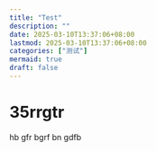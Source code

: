 ```yaml
---
title: "Test"
description: ""
date: 2025-03-10T13:37:06+08:00
lastmod: 2025-03-10T13:37:06+08:00
categories: ["测试"]
mermaid: true
draft: false
---
```


# 35rrgtr

hb
gfr
bgrf
bn
gdfb 